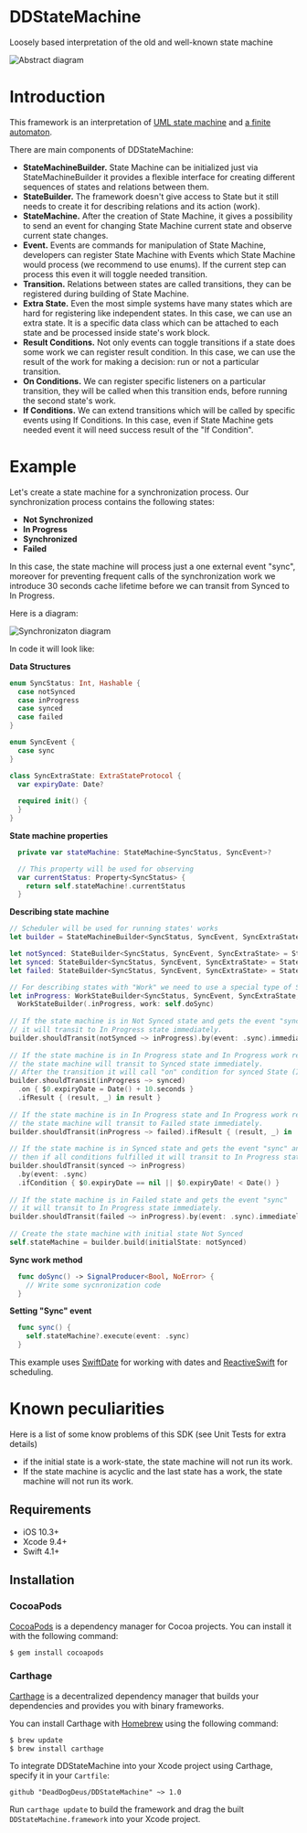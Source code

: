 # DDStateMachine
Loosely based interpretation of the old and well-known state machine

![Abstract diagram](/Screenshots/Abstract%20diagram.png?raw=true)

# Introduction
This framework is an interpretation of [UML state machine](https://en.wikipedia.org/wiki/UML_state_machine) and [a finite automaton](https://en.wikipedia.org/wiki/Finite-state_machine).

There are main components of DDStateMachine:
* **StateMachineBuilder.** State Machine can be initialized just via StateMachineBuilder it provides a flexible interface for creating different sequences of states and relations between them.
* **StateBuilder.** The framework doesn't give access to State but it still needs to create it for describing relations and its action (work).
* **StateMachine.** After the creation of State Machine, it gives a possibility to send an event for changing State Machine current state and observe current state changes.
* **Event.** Events are commands for manipulation of State Machine, developers can register State Machine with Events which State Machine would process (we recommend to use enums). If the current step can process this even it will toggle needed transition.
* **Transition.** Relations between states are called transitions, they can be registered during building of State Machine.
* **Extra State.** Even the most simple systems have many states which are hard for registering like independent states. In this case, we can use an extra state. It is a specific data class which can be attached to each state and be processed inside state's work block.
* **Result Conditions.** Not only events can toggle transitions if a state does some work we can register result condition. In this case, we can use the result of the work for making a decision:  run or not a particular transition.
* **On Conditions.** We can register specific listeners on a particular transition, they will be called when this transition ends, before running the second state's work.
* **If Conditions.** We can extend transitions which will be called by specific events using If Conditions. In this case, even if State Machine gets needed event it will need success result of the "If Condition".

# Example

Let's create a state machine for a synchronization process.
Our synchronization process contains the following states:
* **Not Synchronized**
* **In Progress**
* **Synchronized**
* **Failed**

In this case, the state machine will process just a one external event "sync", moreover for preventing frequent calls of the synchronization work we introduce 30 seconds cache lifetime before we can transit from Synced to In Progress.

Here is a diagram:

![Synchronizaton diagram](/Screenshots/Synchronizaton%20diagram.svg)

In code it will look like:

**Data Structures**
```swift
enum SyncStatus: Int, Hashable {
  case notSynced
  case inProgress
  case synced
  case failed
}

enum SyncEvent {
  case sync
}

class SyncExtraState: ExtraStateProtocol {
  var expiryDate: Date?
  
  required init() {
  }
}
```

**State machine properties**
```swift
  private var stateMachine: StateMachine<SyncStatus, SyncEvent>?

  // This property will be used for observing
  var currentStatus: Property<SyncStatus> {
    return self.stateMachine!.currentStatus
  }
```
**Describing state machine**
```swift
// Scheduler will be used for running states' works
let builder = StateMachineBuilder<SyncStatus, SyncEvent, SyncExtraState>(scheduler: QueueScheduler())

let notSynced: StateBuilder<SyncStatus, SyncEvent, SyncExtraState> = StateBuilder(.notSynced)
let synced: StateBuilder<SyncStatus, SyncEvent, SyncExtraState> = StateBuilder(.synced)
let failed: StateBuilder<SyncStatus, SyncEvent, SyncExtraState> = StateBuilder(.failed)

// For describing states with "Work" we need to use a special type of StateBuilder - WorkStateBuilder.
let inProgress: WorkStateBuilder<SyncStatus, SyncEvent, SyncExtraState, ResultDomainModel<Void>> =
  WorkStateBuilder(.inProgress, work: self.doSync)
 
// If the state machine is in Not Synced state and gets the event "sync"
// it will transit to In Progress state immediately.
builder.shouldTransit(notSynced ~> inProgress).by(event: .sync).immediately()
 
// If the state machine is in In Progress state and In Progress work returns true
// the state machine will transit to Synced state immediately.
// After the transition it will call "on" condition for synced State (It sets SyncExtraState->expiryDate to now + 30 seconds).
builder.shouldTransit(inProgress ~> synced)
  .on { $0.expiryDate = Date() + 10.seconds }
  .ifResult { (result, _) in result }
 
// If the state machine is in In Progress state and In Progress work returns false
// the state machine will transit to Failed state immediately.
builder.shouldTransit(inProgress ~> failed).ifResult { (result, _) in !result }
 
// If the state machine is in Synced state and gets the event "sync" and if cache has expired
// then if all conditions fulfilled it will transit to In Progress state immediately.
builder.shouldTransit(synced ~> inProgress)
  .by(event: .sync)
  .ifCondition { $0.expiryDate == nil || $0.expiryDate! < Date() }
 
// If the state machine is in Failed state and gets the event "sync"
// it will transit to In Progress state immediately.
builder.shouldTransit(failed ~> inProgress).by(event: .sync).immediately()
 
// Create the state machine with initial state Not Synced
self.stateMachine = builder.build(initialState: notSynced)
```

**Sync work method**
```swift
  func doSync() -> SignalProducer<Bool, NoError> {
    // Write some sycnronization code
  }
```

**Setting "Sync" event**
```swift
  func sync() {
    self.stateMachine?.execute(event: .sync)
  }
```

This example uses [SwiftDate](https://github.com/malcommac/SwiftDate) for working with dates and [ReactiveSwift](https://github.com/ReactiveCocoa/ReactiveSwift) for scheduling.

# Known peculiarities

Here is a list of some know problems of this SDK (see Unit Tests for extra details)

- if the initial state is a work-state, the state machine will not run its work.
- If the state machine is acyclic and the last state has a work, the state machine will not run its work.

## Requirements

- iOS 10.3+
- Xcode 9.4+
- Swift 4.1+

## Installation

### CocoaPods

[CocoaPods](https://cocoapods.org) is a dependency manager for Cocoa projects. You can install it with the following command:

```bash
$ gem install cocoapods
```

### Carthage

[Carthage](https://github.com/Carthage/Carthage) is a decentralized dependency manager that builds your dependencies and provides you with binary frameworks.

You can install Carthage with [Homebrew](https://brew.sh/) using the following command:

```bash
$ brew update
$ brew install carthage
```

To integrate DDStateMachine into your Xcode project using Carthage, specify it in your `Cartfile`:

```ogdl
github "DeadDogDeus/DDStateMachine" ~> 1.0
```

Run `carthage update` to build the framework and drag the built `DDStateMachine.framework` into your Xcode project.
